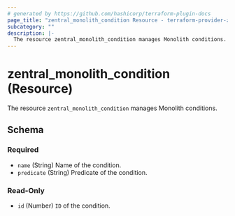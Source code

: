 ```yaml
---
# generated by https://github.com/hashicorp/terraform-plugin-docs
page_title: "zentral_monolith_condition Resource - terraform-provider-zentral"
subcategory: ""
description: |-
  The resource zentral_monolith_condition manages Monolith conditions.
---
```


# zentral_monolith_condition (Resource)

The resource `zentral_monolith_condition` manages Monolith conditions.



<!-- schema generated by tfplugindocs -->
## Schema

### Required

- `name` (String) Name of the condition.
- `predicate` (String) Predicate of the condition.

### Read-Only

- `id` (Number) `ID` of the condition.


